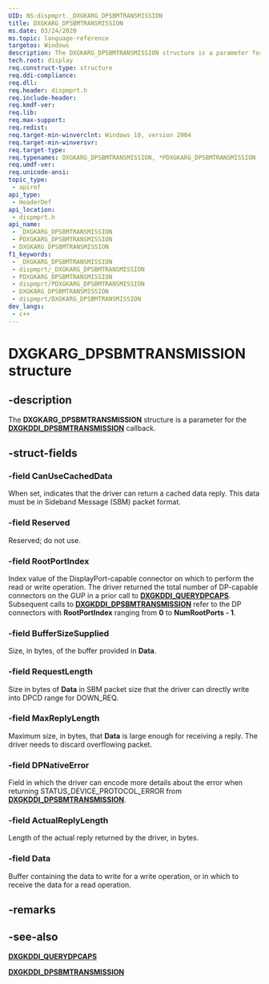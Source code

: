 ```yaml
---
UID: NS:dispmprt._DXGKARG_DPSBMTRANSMISSION
title: DXGKARG_DPSBMTRANSMISSION
ms.date: 03/24/2020
ms.topic: language-reference
targetos: Windows
description: The DXGKARG_DPSBMTRANSMISSION structure is a parameter for the DXGKDDI_DPSBMTRANSMISSION callback.
tech.root: display
req.construct-type: structure
req.ddi-compliance: 
req.dll: 
req.header: dispmprt.h
req.include-header: 
req.kmdf-ver: 
req.lib: 
req.max-support: 
req.redist: 
req.target-min-winverclnt: Windows 10, version 2004
req.target-min-winversvr: 
req.target-type: 
req.typenames: DXGKARG_DPSBMTRANSMISSION, *PDXGKARG_DPSBMTRANSMISSION
req.umdf-ver: 
req.unicode-ansi: 
topic_type:
 - apiref
api_type:
 - HeaderDef
api_location:
 - dispmprt.h
api_name:
 - _DXGKARG_DPSBMTRANSMISSION
 - PDXGKARG_DPSBMTRANSMISSION
 - DXGKARG_DPSBMTRANSMISSION
f1_keywords:
 - _DXGKARG_DPSBMTRANSMISSION
 - dispmprt/_DXGKARG_DPSBMTRANSMISSION
 - PDXGKARG_DPSBMTRANSMISSION
 - dispmprt/PDXGKARG_DPSBMTRANSMISSION
 - DXGKARG_DPSBMTRANSMISSION
 - dispmprt/DXGKARG_DPSBMTRANSMISSION
dev_langs:
 - c++
---
```


# DXGKARG_DPSBMTRANSMISSION structure


## -description

The **DXGKARG_DPSBMTRANSMISSION** structure is a parameter for the [**DXGKDDI_DPSBMTRANSMISSION**](nc-dispmprt-dxgkddi_dpsbmtransmission.md) callback.

## -struct-fields

### -field CanUseCachedData

When set, indicates that the driver can return a cached data reply. This data must be in Sideband Message (SBM) packet format.

### -field Reserved

Reserved; do not use.

### -field RootPortIndex

Index value of the DisplayPort-capable connector on which to perform the read or write operation. The driver returned the total number of DP-capable connectors on the GUP in a prior call to [**DXGKDDI_QUERYDPCAPS**](nc-dispmprt-dxgkddi_querydpcaps.md). Subsequent calls to [**DXGKDDI_DPSBMTRANSMISSION**](nc-dispmprt-dxgkddi_dpsbmtransmission.md) refer to the DP connectors with **RootPortIndex** ranging from **0** to **NumRootPorts - 1**.

### -field BufferSizeSupplied

Size, in bytes, of the buffer provided in **Data**.

### -field RequestLength

Size in bytes of **Data** in SBM packet size that the driver can directly write into DPCD range for DOWN_REQ.

### -field MaxReplyLength

Maximum size, in bytes, that **Data** is large enough for receiving a reply. The driver needs to discard overflowing packet.

### -field DPNativeError

Field in which the driver can encode more details about the error when returning STATUS_DEVICE_PROTOCOL_ERROR from [**DXGKDDI_DPSBMTRANSMISSION**](nc-dispmprt-dxgkddi_dpsbmtransmission.md).

### -field ActualReplyLength

Length of the actual reply returned by the driver, in bytes.

### -field Data

Buffer containing the data to write for a write operation, or in which to receive the data for a read operation.

## -remarks

## -see-also

[**DXGKDDI_QUERYDPCAPS**](nc-dispmprt-dxgkddi_querydpcaps.md)

[**DXGKDDI_DPSBMTRANSMISSION**](nc-dispmprt-dxgkddi_dpsbmtransmission.md)

